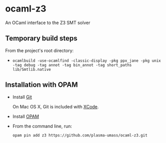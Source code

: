 ocaml-z3
==============

An OCaml interface to the Z3 SMT solver

Temporary build steps
---------------------

From the project's root directory:
 - ```ocamlbuild -use-ocamlfind -classic-display -pkg ppx_jane -pkg unix -tag debug -tag annot -tag bin_annot -tag short_paths lib/Smtlib.native```


Installation with OPAM
----------------------

- Install [Git](https://git-scm.com/downloads)

  On Mac OS X, Git is included with [XCode](https://developer.apple.com/xcode/).

- Install [OPAM](https://opam.ocaml.org/doc/Install.html)

- From the command line, run:

  ```
  opam pin add z3 https://github.com/plasma-umass/ocaml-z3.git
  ```
